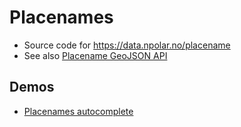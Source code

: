 # Placenames
* Source code for https://data.npolar.no/placename
* See also [Placename GeoJSON API](https://api.npolar.no/placename/?q=&format=geojson)

## Demos

* [Placenames autocomplete](http://npolar.github.io/placenames/demo/autocomplete/)
